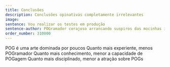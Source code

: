 ```yaml
---
title: Conclusões
description: Conclusões opinativas completamente irrelevantes
image:
sentence: Vou realizar os testes em produção
sentence-author: POGramador corajoso arrancando suspiros das mocinhas inocentes
order_number: 310000
---
```


POG é uma arte dominada por poucos
Quanto mais experiente, menos POGramador
Quanto mais conhecimento, menor a capacidade de POGagem
Quanto mais disciplinado, menor a atração sobre POGs

